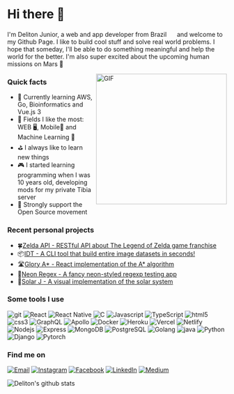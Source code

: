 <h1>Hi there 👋</h1>

<p>I'm Deliton Junior, a web and app developer from Brazil <img src="https://user-images.githubusercontent.com/47995046/91626906-6efbab80-e989-11ea-99ec-88424cd8b2db.png" width="16"/> and welcome to my Github Page. I like to build cool stuff and solve real world problems. I hope that someday, I'll be able to do something meaningful and help the world for the better. I'm also super excited about the upcoming human missions on Mars 🚀</p>

<img align="right" height="300" alt="GIF" src="https://user-images.githubusercontent.com/47995046/91627218-4fb24d80-e98c-11ea-8fb4-544b48de3045.gif" />

<h3>Quick facts</h3>
<ul>
  <li>📖 Currently learning AWS, Go, Bioinformatics and Vue.js 3</li>
  <li>🌟 Fields I like the most: WEB 🖥, Mobile📱 and Machine Learning 🤖</li>
  <li>⛳ I always like to learn new things</li>
  <li>🎮 I started learning programming when I was 10 years old, developing mods for my private Tibia server</li>
  <li>🦖 Strongly support the Open Source movement</li>
</ul>

<h3>Recent personal projects</h3>
<ul>
  <li>🍀<a href="https://docs.zelda-api.apius.cc">Zelda API - RESTful API about The Legend of Zelda game franchise</a></li>
  <li>📦<a href="https://github.com/deliton/idt">IDT - A CLI tool that build entire image datasets in seconds!</a></li>
  <li>🛣️<a href="https://deliton.github.io/glory-astar/">Glory A* - React implementation of the A* algorithm</a></li>
  <li>🌆<a href="https://deliton.github.io/neon-regex/">Neon Regex - A fancy neon-styled regexp testing app</a></li>
  <li>🌌<a href="https://github.com/deliton/solar-j">Solar J - A visual implementation of the solar system</a></li>
</ul>

<h3>Some tools I use</h3>
<p>
<img alt="git" src="https://img.shields.io/badge/-Git-1a1a1a?style=flat-square&logo=git&logoColor=orange" /> 
<img alt="React" src="https://img.shields.io/badge/-React-1a1a1a?style=flat-square&logo=react&logoColor=orange" /> 
<img alt="React Native" src="https://img.shields.io/badge/-ReactNative-1a1a1a?style=flat-square&logo=react&logoColor=orange" /> 
<img alt="C" src="https://img.shields.io/badge/-language-1a1a1a?style=flat-square&logo=c&logoColor=orange" /> 
<img alt="Javascript" src="https://img.shields.io/badge/-JavaScript-1a1a1a?style=flat-square&logo=javascript&logoColor=orange" /> 
<img alt="TypeScript" src="https://img.shields.io/badge/-TypeScript-1a1a1a?style=flat-square&logo=typescript&logoColor=orange" /> 
<img alt="html5" src="https://img.shields.io/badge/-HTML5-1a1a1a?style=flat-square&logo=html5&logoColor=orange" /> 
<img alt="css3" src="https://img.shields.io/badge/-CSS3-1a1a1a?style=flat-square&logo=css3&logoColor=orange" /> 
<img alt="GraphQL" src="https://img.shields.io/badge/-GraphQL-1a1a1a?style=flat-square&logo=graphql&logoColor=orange" /> 
<img alt="Apollo" src="https://img.shields.io/badge/-Apollo-1a1a1a?style=flat-square&logo=apollo-graphql&logoColor=orange" /> 
<img alt="Docker" src="https://img.shields.io/badge/-Docker-1a1a1a?style=flat-square&logo=docker&logoColor=orange" /> 
<img alt="Heroku" src="https://img.shields.io/badge/-Heroku-1a1a1a?style=flat-square&logo=heroku&logoColor=orange" /> 
<img alt="Vercel" src="https://img.shields.io/badge/-Vercel-1a1a1a?style=flat-square&logo=vercel&logoColor=orange" /> 
<img alt="Netlify" src="https://img.shields.io/badge/-Netlify-1a1a1a?style=flat-square&logo=netlify&logoColor=orange" /> 
<img alt="Nodejs" src="https://img.shields.io/badge/-Nodejs-1a1a1a?style=flat-square&logo=Node.js&logoColor=orange" /> 
<img alt="Express" src="https://img.shields.io/badge/-Express-1a1a1a?style=flat-square&logo=express.js&logoColor=orange" /> 
<img alt="MongoDB" src="https://img.shields.io/badge/-MongoDB-1a1a1a?style=flat-square&logo=mongodb&logoColor=orange" /> 
<img alt="PostgreSQL" src="https://img.shields.io/badge/-PostgreSQL-1a1a1a?style=flat-square&logo=postgresql&logoColor=orange" /> 
<img alt="Golang" src="https://img.shields.io/badge/-Go-1a1a1a?style=flat-square&logo=go&logoColor=orange" /> 
<img alt="java" src="https://img.shields.io/badge/-Java-1a1a1a?style=flat-square&logo=java&logoColor=orange" /> 
<img alt="Python" src="https://img.shields.io/badge/-Python-1a1a1a?style=flat-square&logo=python&logoColor=orange" /> 
<img alt="Django" src="https://img.shields.io/badge/-Django-1a1a1a?style=flat-square&logo=django&logoColor=orange" /> 
<img alt="Pytorch" src="https://img.shields.io/badge/-Pytorch-1a1a1a?style=flat-square&logo=pytorch&logoColor=orange" /> 
</p>

<h3>Find me on</h3>
<p>
<a href="mailto:deliton.m@hotmail.com"><img alt="Email" src="https://img.shields.io/badge/email-%2312100E.svg?&style=for-the-badge&logo=gmail&logoColor=orange" /></a>
<a href="https://www.instagram.com/delitonjunior"><img alt="Instagram" src="https://img.shields.io/badge/Instagram-%2312100E.svg?&style=for-the-badge&logo=instagram&logoColor=orange" /></a>
<a href="https://www.facebook.com/deliton.junior"><img alt="Facebook" src="https://img.shields.io/badge/facebook-%2312100E.svg?&style=for-the-badge&logo=facebook&logoColor=orange" /></a> 
<a href="https://br.linkedin.com/in/deliton-junior"><img alt="LinkedIn" src="https://img.shields.io/badge/linkedin-%2312100E.svg?&style=for-the-badge&logo=linkedin&logoColor=orange" /></a>
<a href="https://medium.com/@delitonjr" target="_blank"><img alt="Medium" src="https://img.shields.io/badge/medium-%2312100E.svg?&style=for-the-badge&logo=medium&logoColor=orange" /></a>
</p>

![Deliton's github stats](https://github-readme-stats.vercel.app/api?username=deliton&theme=gruvbox)
